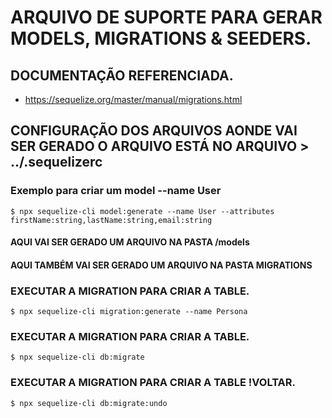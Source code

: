 # ARQUIVO DE SUPORTE PARA GERAR MODELS, MIGRATIONS & SEEDERS.
## DOCUMENTAÇÃO REFERENCIADA.
- https://sequelize.org/master/manual/migrations.html


## CONFIGURAÇÃO DOS ARQUIVOS AONDE VAI SER GERADO O ARQUIVO ESTÁ NO ARQUIVO > ../.sequelizerc

### Exemplo para criar um model --name User
```shell
$ npx sequelize-cli model:generate --name User --attributes firstName:string,lastName:string,email:string
```
#### AQUI VAI SER GERADO UM ARQUIVO NA PASTA /models 
#### AQUI TAMBÉM VAI SER GERADO UM ARQUIVO NA PASTA MIGRATIONS

### EXECUTAR A MIGRATION PARA CRIAR A TABLE.
```shell
$ npx sequelize-cli migration:generate --name Persona
```

### EXECUTAR A MIGRATION PARA CRIAR A TABLE.
```shell
$ npx sequelize-cli db:migrate
```

### EXECUTAR A MIGRATION PARA CRIAR A TABLE !VOLTAR.
```shell
$ npx sequelize-cli db:migrate:undo
```